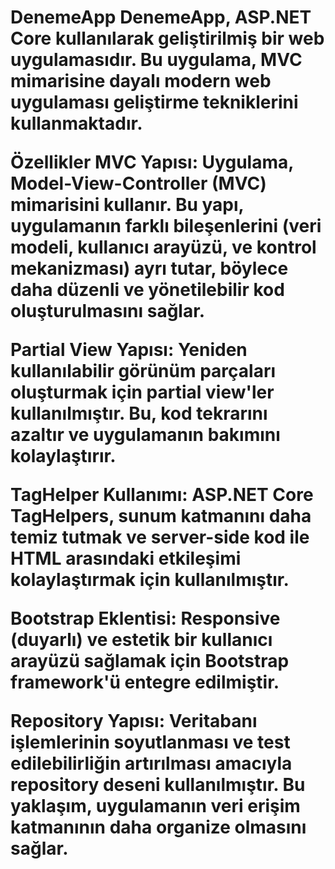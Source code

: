 <h1>DenemeApp
DenemeApp, ASP.NET Core kullanılarak geliştirilmiş bir web uygulamasıdır. Bu uygulama, MVC mimarisine dayalı modern web uygulaması geliştirme tekniklerini kullanmaktadır.

Özellikler
MVC Yapısı: Uygulama, Model-View-Controller (MVC) mimarisini kullanır. Bu yapı, uygulamanın farklı bileşenlerini (veri modeli, kullanıcı arayüzü, ve kontrol mekanizması) ayrı tutar, böylece daha düzenli ve yönetilebilir kod oluşturulmasını sağlar.

Partial View Yapısı: Yeniden kullanılabilir görünüm parçaları oluşturmak için partial view'ler kullanılmıştır. Bu, kod tekrarını azaltır ve uygulamanın bakımını kolaylaştırır.

TagHelper Kullanımı: ASP.NET Core TagHelpers, sunum katmanını daha temiz tutmak ve server-side kod ile HTML arasındaki etkileşimi kolaylaştırmak için kullanılmıştır.

Bootstrap Eklentisi: Responsive (duyarlı) ve estetik bir kullanıcı arayüzü sağlamak için Bootstrap framework'ü entegre edilmiştir.

Repository Yapısı: Veritabanı işlemlerinin soyutlanması ve test edilebilirliğin artırılması amacıyla repository deseni kullanılmıştır. Bu yaklaşım, uygulamanın veri erişim katmanının daha organize olmasını sağlar.
